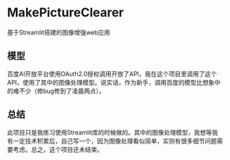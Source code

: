 # MakePictureClearer
 基于Streamlit搭建的图像增强web应用
 ## 模型
百度AI开放平台使用OAuth2.0授权调用开放了API，我在这个项目里调用了这个API，使用了其中的图像处理模型。说实话，作为新手，调用百度的模型比想象中的难不少（修bug修到了凌晨两点）。
 ## 总结
 此项目只是我练习使用Streamlit库的时候做的。其中的图像处理模型，我想等我有一定技术积累后，自己写一个，因为图像处理看似简单，实则有很多细节问题需要考虑。总之，这个项目还未结束。